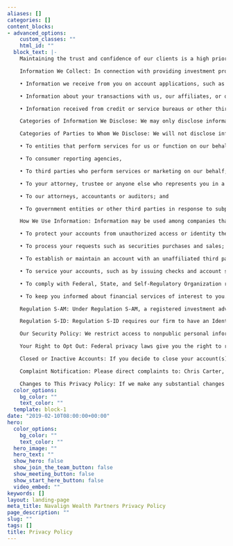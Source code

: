 ```yaml
---
aliases: []
categories: []
content_blocks:
- advanced_options:
    custom_classes: ""
    html_id: ""
  block_text: |-
    Maintaining the trust and confidence of our clients is a high priority. That is why we want you to understand how we protect your privacy when we collect and use information about you, and the steps that we take to safeguard that information. This notice is provided to you on behalf of Navalign, LLC dbas include Carter Jacobs & 1080 Financial Group.

    Information We Collect: In connection with providing investment products, financial advice, or other services, we obtain non-public personal information about you, including:

    • Information we receive from you on account applications, such as your address, date of birth, Social Security Number, occupation, financial goals, assets and income;

    • Information about your transactions with us, our affiliates, or others; and

    • Information received from credit or service bureaus or other third parties, such as your credit history or employment status.

    Categories of Information We Disclose: We may only disclose information that we collect in accordance with this policy. Navalign, LLC does not sell customer lists and will not sell your name to telemarketers.

    Categories of Parties to Whom We Disclose: We will not disclose information regarding you or your account with us, except under the following circumstances:

    • To entities that perform services for us or function on our behalf, including financial service providers, such as a clearing broker-dealer, investment company, or insurance company;

    • To consumer reporting agencies,

    • To third parties who perform services or marketing on our behalf;

    • To your attorney, trustee or anyone else who represents you in a fiduciary capacity;

    • To our attorneys, accountants or auditors; and

    • To government entities or other third parties in response to subpoenas or other legal process as required by law or to comply with regulatory inquiries.

    How We Use Information: Information may be used among companies that perform support services for us, such as data processors, technical systems consultants and programmers, or companies that help us market products and services to you for a number of purposes, such as:

    • To protect your accounts from unauthorized access or identity theft;

    • To process your requests such as securities purchases and sales;

    • To establish or maintain an account with an unaffiliated third party, such as a clearing broker-dealer providing services to you and/or Navalign, LLC;

    • To service your accounts, such as by issuing checks and account statements;

    • To comply with Federal, State, and Self-Regulatory Organization requirements;

    • To keep you informed about financial services of interest to you.

    Regulation S-AM: Under Regulation S-AM, a registered investment adviser is prohibited from using eligibility information that it receives from an affiliate to make a marketing solicitation unless: (1) the potential marketing use of that information has been clearly, conspicuously and concisely disclosed to the consumer; (2) the consumer has been provided a reasonable opportunity and a simple method to opt out of receiving the marketing solicitations; and (3) the consumer has not opted out. Navalign, LLC does not receive information regarding marketing eligibility from affiliates to make solicitations.

    Regulation S-ID: Regulation S-ID requires our firm to have an Identity Theft Protection Program (ITPP) that controls reasonably foreseeable risks to customers or to the safety and soundness of our firm from identity theft. We have developed an ITPP to adequately identify and detect potential red-flags to prevent and mitigate identity theft.

    Our Security Policy: We restrict access to nonpublic personal information about you to those individuals who need to know that information to provide products or services to you and perform their respective duties. We maintain physical, electronic, and procedural security measures to safeguard confidential client information.

    Your Right to Opt Out: Federal privacy laws give you the right to restrict some sharing of your personal financial information. These laws balance your right to privacy with Navalign, LLC’s need to provide information for normal business purposes. You have the right to opt out of some information sharing with companies that are (1) Part of the same corporate group as your financial company (or affiliates); or (2) Not part of the same corporate group as your financial company (or non-affiliates). Choosing to restrict the sharing of our personal financial information will not apply to (1) Information about you to firms that help promote and market the company's own products or products offered under a joint agreement between two financial companies; (2) Records of your transactions--such as your loan payments, credit card or debit card purchases, and checking and savings account statements--to firms that provide data processing and mailing services for your company; (3) Information about you in response to a court order; and (4) Your payment history on loans and credit cards to credit bureaus. If you opt out, you limit the extent to which Navalign, LLC can provide your personal financial information to non-affiliates.

    Closed or Inactive Accounts: If you decide to close your account(s) or become an inactive customer, our Privacy Policy will continue to apply to you.

    Complaint Notification: Please direct complaints to: Chris Carter, at Navalign, LLC, 15910 Ventura Boulevard, Suite 1605, Encino, CA 91436, (818) 728-4500.

    Changes to This Privacy Policy: If we make any substantial changes in the way we use or disseminate confidential information, we will notify you. If you have any questions concerning this Privacy Policy, please contact us at: Chris Carter, at Navalign, LLC, 15910 Ventura Boulevard, Suite 1605, Encino, CA 91436, (818) 728-4500.
  color_options:
    bg_color: ""
    text_color: ""
  template: block-1
date: "2019-02-10T08:00:00+00:00"
hero:
  color_options:
    bg_color: ""
    text_color: ""
  hero_image: ""
  hero_text: ""
  show_hero: false
  show_join_the_team_button: false
  show_meeting_button: false
  show_start_here_button: false
  video_embed: ""
keywords: []
layout: landing-page
meta_title: Navalign Wealth Partners Privacy Policy
page_description: ""
slug: ""
tags: []
title: Privacy Policy
---
```

